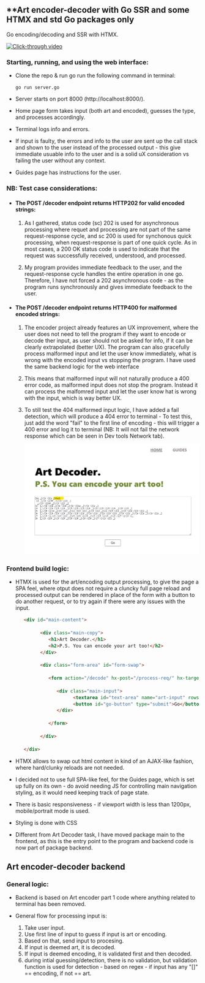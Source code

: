 ## **Art encoder-decoder with Go SSR and some HTMX and std Go packages only

Go encoding/decoding and SSR with HTMX.

[![Click-through video](https://img.youtube.com/vi/KhfJnG4f_H4/0.jpg)](https://www.youtube.com/watch?v=KhfJnG4f_H4)


### Starting, running, and using the web interface:
- Clone the repo & run go run the following command in terminal:

   ```
   go run server.go
   ```

- Server starts on port 8000 (http://localhost:8000/).
- Home page form takes input (both art and encoded), guesses the type, and processes accordingly.
- Terminal logs info and errors.
- If input is faulty, the errors and info to the user are sent up the call stack and shown to the user instead of the processed output - this give immediate usuable info to the user and is a solid uX consideration vs failing the user without any context.
- Guides page has instructions for the user.

### NB: Test case considerations:

- #### The POST /decoder endpoint returns HTTP202 for valid encoded strings:

   1. As I gathered, status code (sc) 202 is used for asynchronous processing where requet and processing are not part of the same request-response cycle, and sc 200 is used for synchonous quick processing, when request-response is part of one quick cycle. As in most cases, a 200 OK status code is used to indicate that the request was successfully received, understood, and processed.

   2. My program provides immediate feedback to the user, and the request-response cycle handles the entire operation in one go. Therefore, I have not forced a 202 asynchronous code - as the program runs synchronously and gives immediate feedback to the user.

- #### The POST /decoder endpoint returns HTTP400 for malformed encoded strings:

   1. The encoder project already features an UX improvement, where the user does not need to tell the program if they want to encode or decode ther input, as user should not be asked for info, if it can be clearly extrapolated (better UX). The program can also gracefully process malformed input and let the user know immediately, what is wrong with the encoded input vs stopping the program. I have used the same backend logic for the web interface

   2. This means that malformed input will not naturally produce a 400 error code, as malformed input does not stop the program. Instead it can process the malfomred input and let the user know hat is wrong with the input, which is way better UX.

   3. To still test the 404 malformed input logic, I have added a fail detection, which will produce a 404 error to terminal - To test this, just add the word "fail" to the first line of encoding - this will trigger a 400 error and log it to terminal (NB: It will not fail the network response which can be seen in Dev tools Network tab).

      ![Fail test](mdpics/fail.png)

### Frontend build logic:
- HTMX is used for the art/encoding output processing, to give the page a SPA feel, where otput does not require a cluncky full page reload and processed output can be rendered in place of the form with a button to do another request, or to try again if there were any issues with the input.

   ```html
      <div id="main-content">
                  
            <div class="main-copy">
               <h1>Art Decoder.</h1>
               <h2>P.S. You can encode your art too!</h2>
            </div>
            
            <div class="form-area" id="form-swap">

               <form action="/decode" hx-post="/process-req/" hx-target="#form-swap">
      
                  <div class="main-input">
                        <textarea id="text-area" name="art-input" rows="15"></textarea>
                        <button id="go-button" type="submit">Go</button>
                  </div>
            
               </form>

            </div>

      </div>
   ```

- HTMX allows to swap out html content in kind of an AJAX-like fashion, where hard/clunky reloads are not needed.
- I decided not to use full SPA-like feel, for the Guides page, which is set up fully on its own - do avoid needing JS for controlling main navigation styling, as it would need keeping track of page state.
- There is basic responsiveness - if viewport width is less than 1200px, mobile/portrait mode is used.
- Styling is done with CSS
- Different from Art Decoder task, I have moved package main to the frontend, as this is the entry point to the program and backend code is now part of package backend.

## **Art encoder-decoder backend**

### General logic:
- Backend is based on Art encoder part 1 code where anything related to terminal has been removed.
- General flow for processing input is:

   1. Take user input.
   2. Use first line of input to guess if input is art or encoding.
   3. Based on that, send input to procesing.
   4. If input is deemed art, it is decoded.
   5. If input is deemed encoding, it is validated first and then decoded.
   6. during intial guessing/detection, there is no validation, but validation function is used for detection - based on regex - if input has any "[]" == encoding, if not == art.
